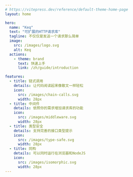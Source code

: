 ```yaml
---
# https://vitepress.dev/reference/default-theme-home-page
layout: home

hero:
  name: "Keq"
  text: "可扩展的HTTP请求库"
  tagline: 不仅仅是发送一个请求那么简单
  image:
    src: /images/logo.svg
    alt: Keq
  actions:
    - theme: brand
      text: 快速上手
      link: /zh/guide/introduction

features:
  - title: 链式调用
    details: 让代码阅读起来像散文一样轻松
    icon:
      src: /images/chain-calls.svg
      width: 28px
  - title: 中间件
    details: 依照你的需求增加请求库的功能
    icon:
      src: /images/middleware.svg
      width: 28px
  - title: 类型安全
    details: 支持完善的接口类型提示
    icon:
      src: /images/type-safe.svg
      width: 28px
  - title: 同构
    details: 可以同时运行在浏览器和NodeJS
    icon:
      src: /images/isomorphic.svg
      width: 28px
---
```

